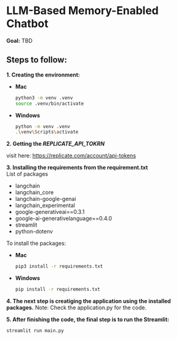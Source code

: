 


# LLM-Based Memory-Enabled Chatbot
**Goal:** 
TBD

## Steps to follow:

**1. Creating the environment:**

* **Mac**
    ```bash
    python3 -m venv .venv
    source .venv/bin/activate
    ```
* **Windows**
    ```bash
    python -m venv .venv
    .\venv\Scripts\activate
    ```

**2. Getting the *REPLICATE_API_TOKRN***

visit here: https://replicate.com/account/api-tokens

**3. Installing the requirements from the requirement.txt**\
List of packages
* langchain
* langchain_core
* langchain-google-genai
* langchain_experimental
* google-generativeai==0.3.1
* google-ai-generativelanguage==0.4.0
* streamlit
* python-dotenv

To install the packages:
* **Mac**
    ```bash
    pip3 install -r requirements.txt
    ```
* **Windows**
    ```bash
    pip install -r requirements.txt
    ```
**4. The next step is creatiging the application using the installed packages.**
Note: Check the application.py for the code.

**5. After finishing the code, the final step is to run the Streamlit:**
```bash
streamlit run main.py
```
